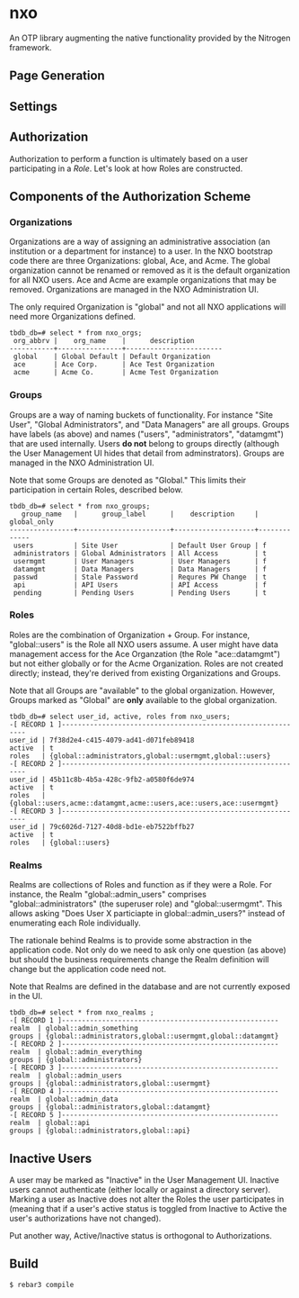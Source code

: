 nxo
=====

An OTP library augmenting the native functionality provided by the
Nitrogen framework.

Page Generation
---------------

Settings
--------

Authorization
-------------

Authorization to perform a function is ultimately based on a user
participating in a _Role_.  Let's look at how Roles are constructed.

## Components of the Authorization Scheme

### Organizations

Organizations are a way of assigning an administrative association (an
institution or a department for instance) to a user.  In the NXO
bootstrap code there are three Organizations: global, Ace, and Acme.
The global organization cannot be renamed or removed as it is the
default organization for all NXO users.  Ace and Acme are example
organizations that may be removed.  Organizations are managed in the
NXO Administration UI.

The only required Organization is "global" and not all NXO
applications will need more Organizations defined.

``` text
tbdb_db=# select * from nxo_orgs;
 org_abbrv |    org_name    |      description
-----------+----------------+------------------------
 global    | Global Default | Default Organization
 ace       | Ace Corp.      | Ace Test Organization
 acme      | Acme Co.       | Acme Test Organization
```

### Groups

Groups are a way of naming buckets of functionality.  For instance
"Site User", "Global Administrators", and "Data Managers" are all
groups.  Groups have labels (as above) and names ("users",
"administrators", "datamgmt") that are used internally.  Users **do
not** belong to groups directly (although the User Management UI hides
that detail from adminstrators).  Groups are managed in the NXO
Administration UI.

Note that some Groups are denoted as "Global."  This limits their
participation in certain Roles, described below.

``` text
tbdb_db=# select * from nxo_groups;
   group_name   |      group_label      |    description     | global_only
----------------+-----------------------+--------------------+-------------
 users          | Site User             | Default User Group | f
 administrators | Global Administrators | All Access         | t
 usermgmt       | User Managers         | User Managers      | f
 datamgmt       | Data Managers         | Data Managers      | f
 passwd         | Stale Password        | Requres PW Change  | t
 api            | API Users             | API Access         | f
 pending        | Pending Users         | Pending Users      | t
```

### Roles

Roles are the combination of Organization + Group.  For instance,
"global::users" is the Role all NXO users assume.  A user might have
data management access for the Ace Organzation (the Role
"ace::datamgmt") but not either globally or for the Acme Organization.
Roles are not created directly; instead, they're derived from existing
Organizations and Groups.

Note that all Groups are "available" to the global organization.
However, Groups marked as "Global" are **only** available to the
global organization.

``` text
tbdb_db=# select user_id, active, roles from nxo_users;
-[ RECORD 1 ]-------------------------------------------------------------
user_id | 7f38d2e4-c415-4079-ad41-d071feb89418
active  | t
roles   | {global::administrators,global::usermgmt,global::users}
-[ RECORD 2 ]-------------------------------------------------------------
user_id | 45b11c8b-4b5a-428c-9fb2-a0580f6de974
active  | t
roles   | {global::users,acme::datamgmt,acme::users,ace::users,ace::usermgmt}
-[ RECORD 3 ]-------------------------------------------------------------
user_id | 79c6026d-7127-40d8-bd1e-eb7522bffb27
active  | t
roles   | {global::users}
```

### Realms

Realms are collections of Roles and function as if they were a Role.
For instance, the Realm "global::admin_users" comprises
"global::administrators" (the superuser role) and "global::usermgmt".
This allows asking "Does User X particiapte in global::admin_users?"
instead of enumerating each Role individually.

The rationale behind Realms is to provide some abstraction in the
application code.  Not only do we need to ask only one question (as
above) but should the business requirements change the Realm
definition will change but the application code need not.

Note that Realms are defined in the database and are not currently
exposed in the UI.

``` text
tbdb_db=# select * from nxo_realms ;
-[ RECORD 1 ]------------------------------------------------------
realm  | global::admin_something
groups | {global::administrators,global::usermgmt,global::datamgmt}
-[ RECORD 2 ]------------------------------------------------------
realm  | global::admin_everything
groups | {global::administrators}
-[ RECORD 3 ]------------------------------------------------------
realm  | global::admin_users
groups | {global::administrators,global::usermgmt}
-[ RECORD 4 ]------------------------------------------------------
realm  | global::admin_data
groups | {global::administrators,global::datamgmt}
-[ RECORD 5 ]------------------------------------------------------
realm  | global::api
groups | {global::administrators,global::api}

```

## Inactive Users

A user may be marked as "Inactive" in the User Management UI.
Inactive users cannot authenticate (either locally or against a
directory server).  Marking a user as Inactive does not alter the
Roles the user participates in (meaning that if a user's active status
is toggled from Inactive to Active the user's authorizations have not
changed).

Put another way, Active/Inactive status is orthogonal to
Authorizations.


Build
-----

    $ rebar3 compile
